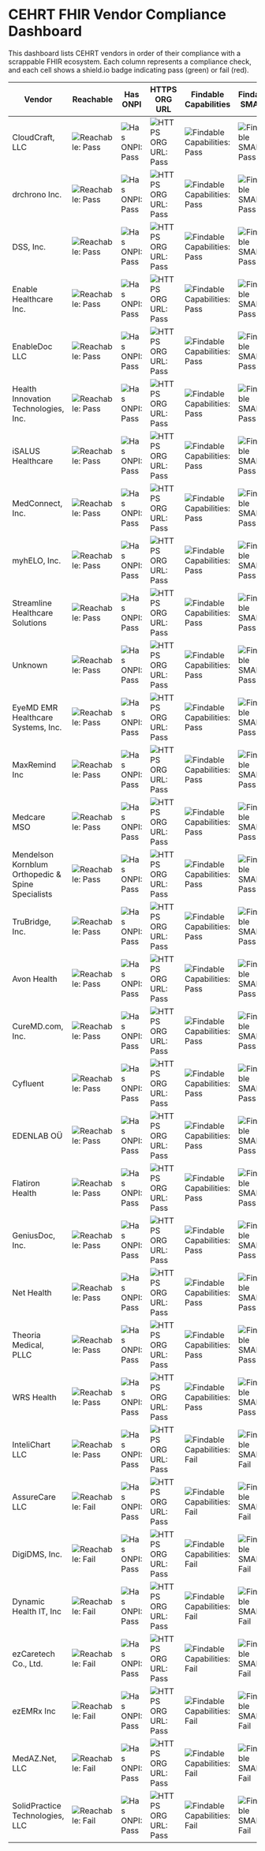 # CEHRT FHIR Vendor Compliance Dashboard

This dashboard lists CEHRT vendors in order of their compliance with a scrappable FHIR ecosystem. Each column represents a compliance check, and each cell shows a shield.io badge indicating pass (green) or fail (red).

<table>
  <thead>
    <tr>
      <th>Vendor</th>
      <th>Reachable</th>
      <th>Has ONPI</th>
      <th>HTTPS ORG URL</th>
      <th>Findable Capabilities</th>
      <th>Findable SMART</th>
      <th>Findable OpenAPI Docs</th>
      <th>Findable OpenAPI JSON</th>
      <th>Findable Swagger</th>
      <th>Findable Swagger JSON</th>
    </tr>
  </thead>
  <tbody>
    <tr>
      <td>CloudCraft, LLC</td>
      <td><img src="https://img.shields.io/badge/Reachable-green?style=for-the-badge" alt="Reachable: Pass" title="Reachable: Pass"></td>
      <td><img src="https://img.shields.io/badge/Has%20ONPI-green?style=for-the-badge" alt="Has ONPI: Pass" title="Has ONPI: Pass"></td>
      <td><img src="https://img.shields.io/badge/HTTPS%20ORG%20URL-green?style=for-the-badge" alt="HTTPS ORG URL: Pass" title="HTTPS ORG URL: Pass"></td>
      <td><img src="https://img.shields.io/badge/Findable%20Capabilities-green?style=for-the-badge" alt="Findable Capabilities: Pass" title="Findable Capabilities: Pass"></td>
      <td><img src="https://img.shields.io/badge/Findable%20SMART-green?style=for-the-badge" alt="Findable SMART: Pass" title="Findable SMART: Pass"></td>
      <td><img src="https://img.shields.io/badge/Findable%20OpenAPI%20Docs-green?style=for-the-badge" alt="Findable OpenAPI Docs: Pass" title="Findable OpenAPI Docs: Pass"></td>
      <td><img src="https://img.shields.io/badge/Findable%20OpenAPI%20JSON-green?style=for-the-badge" alt="Findable OpenAPI JSON: Pass" title="Findable OpenAPI JSON: Pass"></td>
      <td><img src="https://img.shields.io/badge/Findable%20Swagger-green?style=for-the-badge" alt="Findable Swagger: Pass" title="Findable Swagger: Pass"></td>
      <td><img src="https://img.shields.io/badge/Findable%20Swagger%20JSON-green?style=for-the-badge" alt="Findable Swagger JSON: Pass" title="Findable Swagger JSON: Pass"></td>
    </tr>
    <tr>
      <td>drchrono Inc.</td>
      <td><img src="https://img.shields.io/badge/Reachable-green?style=for-the-badge" alt="Reachable: Pass" title="Reachable: Pass"></td>
      <td><img src="https://img.shields.io/badge/Has%20ONPI-green?style=for-the-badge" alt="Has ONPI: Pass" title="Has ONPI: Pass"></td>
      <td><img src="https://img.shields.io/badge/HTTPS%20ORG%20URL-green?style=for-the-badge" alt="HTTPS ORG URL: Pass" title="HTTPS ORG URL: Pass"></td>
      <td><img src="https://img.shields.io/badge/Findable%20Capabilities-green?style=for-the-badge" alt="Findable Capabilities: Pass" title="Findable Capabilities: Pass"></td>
      <td><img src="https://img.shields.io/badge/Findable%20SMART-green?style=for-the-badge" alt="Findable SMART: Pass" title="Findable SMART: Pass"></td>
      <td><img src="https://img.shields.io/badge/Findable%20OpenAPI%20Docs-green?style=for-the-badge" alt="Findable OpenAPI Docs: Pass" title="Findable OpenAPI Docs: Pass"></td>
      <td><img src="https://img.shields.io/badge/Findable%20OpenAPI%20JSON-green?style=for-the-badge" alt="Findable OpenAPI JSON: Pass" title="Findable OpenAPI JSON: Pass"></td>
      <td><img src="https://img.shields.io/badge/Findable%20Swagger-green?style=for-the-badge" alt="Findable Swagger: Pass" title="Findable Swagger: Pass"></td>
      <td><img src="https://img.shields.io/badge/Findable%20Swagger%20JSON-green?style=for-the-badge" alt="Findable Swagger JSON: Pass" title="Findable Swagger JSON: Pass"></td>
    </tr>
    <tr>
      <td>DSS, Inc.</td>
      <td><img src="https://img.shields.io/badge/Reachable-green?style=for-the-badge" alt="Reachable: Pass" title="Reachable: Pass"></td>
      <td><img src="https://img.shields.io/badge/Has%20ONPI-green?style=for-the-badge" alt="Has ONPI: Pass" title="Has ONPI: Pass"></td>
      <td><img src="https://img.shields.io/badge/HTTPS%20ORG%20URL-green?style=for-the-badge" alt="HTTPS ORG URL: Pass" title="HTTPS ORG URL: Pass"></td>
      <td><img src="https://img.shields.io/badge/Findable%20Capabilities-green?style=for-the-badge" alt="Findable Capabilities: Pass" title="Findable Capabilities: Pass"></td>
      <td><img src="https://img.shields.io/badge/Findable%20SMART-green?style=for-the-badge" alt="Findable SMART: Pass" title="Findable SMART: Pass"></td>
      <td><img src="https://img.shields.io/badge/Findable%20OpenAPI%20Docs-green?style=for-the-badge" alt="Findable OpenAPI Docs: Pass" title="Findable OpenAPI Docs: Pass"></td>
      <td><img src="https://img.shields.io/badge/Findable%20OpenAPI%20JSON-green?style=for-the-badge" alt="Findable OpenAPI JSON: Pass" title="Findable OpenAPI JSON: Pass"></td>
      <td><img src="https://img.shields.io/badge/Findable%20Swagger-green?style=for-the-badge" alt="Findable Swagger: Pass" title="Findable Swagger: Pass"></td>
      <td><img src="https://img.shields.io/badge/Findable%20Swagger%20JSON-green?style=for-the-badge" alt="Findable Swagger JSON: Pass" title="Findable Swagger JSON: Pass"></td>
    </tr>
    <tr>
      <td>Enable Healthcare Inc.</td>
      <td><img src="https://img.shields.io/badge/Reachable-green?style=for-the-badge" alt="Reachable: Pass" title="Reachable: Pass"></td>
      <td><img src="https://img.shields.io/badge/Has%20ONPI-green?style=for-the-badge" alt="Has ONPI: Pass" title="Has ONPI: Pass"></td>
      <td><img src="https://img.shields.io/badge/HTTPS%20ORG%20URL-green?style=for-the-badge" alt="HTTPS ORG URL: Pass" title="HTTPS ORG URL: Pass"></td>
      <td><img src="https://img.shields.io/badge/Findable%20Capabilities-green?style=for-the-badge" alt="Findable Capabilities: Pass" title="Findable Capabilities: Pass"></td>
      <td><img src="https://img.shields.io/badge/Findable%20SMART-green?style=for-the-badge" alt="Findable SMART: Pass" title="Findable SMART: Pass"></td>
      <td><img src="https://img.shields.io/badge/Findable%20OpenAPI%20Docs-green?style=for-the-badge" alt="Findable OpenAPI Docs: Pass" title="Findable OpenAPI Docs: Pass"></td>
      <td><img src="https://img.shields.io/badge/Findable%20OpenAPI%20JSON-green?style=for-the-badge" alt="Findable OpenAPI JSON: Pass" title="Findable OpenAPI JSON: Pass"></td>
      <td><img src="https://img.shields.io/badge/Findable%20Swagger-green?style=for-the-badge" alt="Findable Swagger: Pass" title="Findable Swagger: Pass"></td>
      <td><img src="https://img.shields.io/badge/Findable%20Swagger%20JSON-green?style=for-the-badge" alt="Findable Swagger JSON: Pass" title="Findable Swagger JSON: Pass"></td>
    </tr>
    <tr>
      <td>EnableDoc LLC</td>
      <td><img src="https://img.shields.io/badge/Reachable-green?style=for-the-badge" alt="Reachable: Pass" title="Reachable: Pass"></td>
      <td><img src="https://img.shields.io/badge/Has%20ONPI-green?style=for-the-badge" alt="Has ONPI: Pass" title="Has ONPI: Pass"></td>
      <td><img src="https://img.shields.io/badge/HTTPS%20ORG%20URL-green?style=for-the-badge" alt="HTTPS ORG URL: Pass" title="HTTPS ORG URL: Pass"></td>
      <td><img src="https://img.shields.io/badge/Findable%20Capabilities-green?style=for-the-badge" alt="Findable Capabilities: Pass" title="Findable Capabilities: Pass"></td>
      <td><img src="https://img.shields.io/badge/Findable%20SMART-green?style=for-the-badge" alt="Findable SMART: Pass" title="Findable SMART: Pass"></td>
      <td><img src="https://img.shields.io/badge/Findable%20OpenAPI%20Docs-green?style=for-the-badge" alt="Findable OpenAPI Docs: Pass" title="Findable OpenAPI Docs: Pass"></td>
      <td><img src="https://img.shields.io/badge/Findable%20OpenAPI%20JSON-green?style=for-the-badge" alt="Findable OpenAPI JSON: Pass" title="Findable OpenAPI JSON: Pass"></td>
      <td><img src="https://img.shields.io/badge/Findable%20Swagger-green?style=for-the-badge" alt="Findable Swagger: Pass" title="Findable Swagger: Pass"></td>
      <td><img src="https://img.shields.io/badge/Findable%20Swagger%20JSON-green?style=for-the-badge" alt="Findable Swagger JSON: Pass" title="Findable Swagger JSON: Pass"></td>
    </tr>
    <tr>
      <td>Health Innovation Technologies, Inc.</td>
      <td><img src="https://img.shields.io/badge/Reachable-green?style=for-the-badge" alt="Reachable: Pass" title="Reachable: Pass"></td>
      <td><img src="https://img.shields.io/badge/Has%20ONPI-green?style=for-the-badge" alt="Has ONPI: Pass" title="Has ONPI: Pass"></td>
      <td><img src="https://img.shields.io/badge/HTTPS%20ORG%20URL-green?style=for-the-badge" alt="HTTPS ORG URL: Pass" title="HTTPS ORG URL: Pass"></td>
      <td><img src="https://img.shields.io/badge/Findable%20Capabilities-green?style=for-the-badge" alt="Findable Capabilities: Pass" title="Findable Capabilities: Pass"></td>
      <td><img src="https://img.shields.io/badge/Findable%20SMART-green?style=for-the-badge" alt="Findable SMART: Pass" title="Findable SMART: Pass"></td>
      <td><img src="https://img.shields.io/badge/Findable%20OpenAPI%20Docs-green?style=for-the-badge" alt="Findable OpenAPI Docs: Pass" title="Findable OpenAPI Docs: Pass"></td>
      <td><img src="https://img.shields.io/badge/Findable%20OpenAPI%20JSON-green?style=for-the-badge" alt="Findable OpenAPI JSON: Pass" title="Findable OpenAPI JSON: Pass"></td>
      <td><img src="https://img.shields.io/badge/Findable%20Swagger-green?style=for-the-badge" alt="Findable Swagger: Pass" title="Findable Swagger: Pass"></td>
      <td><img src="https://img.shields.io/badge/Findable%20Swagger%20JSON-green?style=for-the-badge" alt="Findable Swagger JSON: Pass" title="Findable Swagger JSON: Pass"></td>
    </tr>
    <tr>
      <td>iSALUS Healthcare</td>
      <td><img src="https://img.shields.io/badge/Reachable-green?style=for-the-badge" alt="Reachable: Pass" title="Reachable: Pass"></td>
      <td><img src="https://img.shields.io/badge/Has%20ONPI-green?style=for-the-badge" alt="Has ONPI: Pass" title="Has ONPI: Pass"></td>
      <td><img src="https://img.shields.io/badge/HTTPS%20ORG%20URL-green?style=for-the-badge" alt="HTTPS ORG URL: Pass" title="HTTPS ORG URL: Pass"></td>
      <td><img src="https://img.shields.io/badge/Findable%20Capabilities-green?style=for-the-badge" alt="Findable Capabilities: Pass" title="Findable Capabilities: Pass"></td>
      <td><img src="https://img.shields.io/badge/Findable%20SMART-green?style=for-the-badge" alt="Findable SMART: Pass" title="Findable SMART: Pass"></td>
      <td><img src="https://img.shields.io/badge/Findable%20OpenAPI%20Docs-green?style=for-the-badge" alt="Findable OpenAPI Docs: Pass" title="Findable OpenAPI Docs: Pass"></td>
      <td><img src="https://img.shields.io/badge/Findable%20OpenAPI%20JSON-green?style=for-the-badge" alt="Findable OpenAPI JSON: Pass" title="Findable OpenAPI JSON: Pass"></td>
      <td><img src="https://img.shields.io/badge/Findable%20Swagger-green?style=for-the-badge" alt="Findable Swagger: Pass" title="Findable Swagger: Pass"></td>
      <td><img src="https://img.shields.io/badge/Findable%20Swagger%20JSON-green?style=for-the-badge" alt="Findable Swagger JSON: Pass" title="Findable Swagger JSON: Pass"></td>
    </tr>
    <tr>
      <td>MedConnect, Inc.</td>
      <td><img src="https://img.shields.io/badge/Reachable-green?style=for-the-badge" alt="Reachable: Pass" title="Reachable: Pass"></td>
      <td><img src="https://img.shields.io/badge/Has%20ONPI-green?style=for-the-badge" alt="Has ONPI: Pass" title="Has ONPI: Pass"></td>
      <td><img src="https://img.shields.io/badge/HTTPS%20ORG%20URL-green?style=for-the-badge" alt="HTTPS ORG URL: Pass" title="HTTPS ORG URL: Pass"></td>
      <td><img src="https://img.shields.io/badge/Findable%20Capabilities-green?style=for-the-badge" alt="Findable Capabilities: Pass" title="Findable Capabilities: Pass"></td>
      <td><img src="https://img.shields.io/badge/Findable%20SMART-green?style=for-the-badge" alt="Findable SMART: Pass" title="Findable SMART: Pass"></td>
      <td><img src="https://img.shields.io/badge/Findable%20OpenAPI%20Docs-green?style=for-the-badge" alt="Findable OpenAPI Docs: Pass" title="Findable OpenAPI Docs: Pass"></td>
      <td><img src="https://img.shields.io/badge/Findable%20OpenAPI%20JSON-green?style=for-the-badge" alt="Findable OpenAPI JSON: Pass" title="Findable OpenAPI JSON: Pass"></td>
      <td><img src="https://img.shields.io/badge/Findable%20Swagger-green?style=for-the-badge" alt="Findable Swagger: Pass" title="Findable Swagger: Pass"></td>
      <td><img src="https://img.shields.io/badge/Findable%20Swagger%20JSON-green?style=for-the-badge" alt="Findable Swagger JSON: Pass" title="Findable Swagger JSON: Pass"></td>
    </tr>
    <tr>
      <td>myhELO, Inc.</td>
      <td><img src="https://img.shields.io/badge/Reachable-green?style=for-the-badge" alt="Reachable: Pass" title="Reachable: Pass"></td>
      <td><img src="https://img.shields.io/badge/Has%20ONPI-green?style=for-the-badge" alt="Has ONPI: Pass" title="Has ONPI: Pass"></td>
      <td><img src="https://img.shields.io/badge/HTTPS%20ORG%20URL-green?style=for-the-badge" alt="HTTPS ORG URL: Pass" title="HTTPS ORG URL: Pass"></td>
      <td><img src="https://img.shields.io/badge/Findable%20Capabilities-green?style=for-the-badge" alt="Findable Capabilities: Pass" title="Findable Capabilities: Pass"></td>
      <td><img src="https://img.shields.io/badge/Findable%20SMART-green?style=for-the-badge" alt="Findable SMART: Pass" title="Findable SMART: Pass"></td>
      <td><img src="https://img.shields.io/badge/Findable%20OpenAPI%20Docs-green?style=for-the-badge" alt="Findable OpenAPI Docs: Pass" title="Findable OpenAPI Docs: Pass"></td>
      <td><img src="https://img.shields.io/badge/Findable%20OpenAPI%20JSON-green?style=for-the-badge" alt="Findable OpenAPI JSON: Pass" title="Findable OpenAPI JSON: Pass"></td>
      <td><img src="https://img.shields.io/badge/Findable%20Swagger-green?style=for-the-badge" alt="Findable Swagger: Pass" title="Findable Swagger: Pass"></td>
      <td><img src="https://img.shields.io/badge/Findable%20Swagger%20JSON-green?style=for-the-badge" alt="Findable Swagger JSON: Pass" title="Findable Swagger JSON: Pass"></td>
    </tr>
    <tr>
      <td>Streamline Healthcare Solutions</td>
      <td><img src="https://img.shields.io/badge/Reachable-green?style=for-the-badge" alt="Reachable: Pass" title="Reachable: Pass"></td>
      <td><img src="https://img.shields.io/badge/Has%20ONPI-green?style=for-the-badge" alt="Has ONPI: Pass" title="Has ONPI: Pass"></td>
      <td><img src="https://img.shields.io/badge/HTTPS%20ORG%20URL-green?style=for-the-badge" alt="HTTPS ORG URL: Pass" title="HTTPS ORG URL: Pass"></td>
      <td><img src="https://img.shields.io/badge/Findable%20Capabilities-green?style=for-the-badge" alt="Findable Capabilities: Pass" title="Findable Capabilities: Pass"></td>
      <td><img src="https://img.shields.io/badge/Findable%20SMART-green?style=for-the-badge" alt="Findable SMART: Pass" title="Findable SMART: Pass"></td>
      <td><img src="https://img.shields.io/badge/Findable%20OpenAPI%20Docs-green?style=for-the-badge" alt="Findable OpenAPI Docs: Pass" title="Findable OpenAPI Docs: Pass"></td>
      <td><img src="https://img.shields.io/badge/Findable%20OpenAPI%20JSON-green?style=for-the-badge" alt="Findable OpenAPI JSON: Pass" title="Findable OpenAPI JSON: Pass"></td>
      <td><img src="https://img.shields.io/badge/Findable%20Swagger-green?style=for-the-badge" alt="Findable Swagger: Pass" title="Findable Swagger: Pass"></td>
      <td><img src="https://img.shields.io/badge/Findable%20Swagger%20JSON-green?style=for-the-badge" alt="Findable Swagger JSON: Pass" title="Findable Swagger JSON: Pass"></td>
    </tr>
    <tr>
      <td>Unknown</td>
      <td><img src="https://img.shields.io/badge/Reachable-green?style=for-the-badge" alt="Reachable: Pass" title="Reachable: Pass"></td>
      <td><img src="https://img.shields.io/badge/Has%20ONPI-green?style=for-the-badge" alt="Has ONPI: Pass" title="Has ONPI: Pass"></td>
      <td><img src="https://img.shields.io/badge/HTTPS%20ORG%20URL-green?style=for-the-badge" alt="HTTPS ORG URL: Pass" title="HTTPS ORG URL: Pass"></td>
      <td><img src="https://img.shields.io/badge/Findable%20Capabilities-green?style=for-the-badge" alt="Findable Capabilities: Pass" title="Findable Capabilities: Pass"></td>
      <td><img src="https://img.shields.io/badge/Findable%20SMART-green?style=for-the-badge" alt="Findable SMART: Pass" title="Findable SMART: Pass"></td>
      <td><img src="https://img.shields.io/badge/Findable%20OpenAPI%20Docs-green?style=for-the-badge" alt="Findable OpenAPI Docs: Pass" title="Findable OpenAPI Docs: Pass"></td>
      <td><img src="https://img.shields.io/badge/Findable%20OpenAPI%20JSON-green?style=for-the-badge" alt="Findable OpenAPI JSON: Pass" title="Findable OpenAPI JSON: Pass"></td>
      <td><img src="https://img.shields.io/badge/Findable%20Swagger-green?style=for-the-badge" alt="Findable Swagger: Pass" title="Findable Swagger: Pass"></td>
      <td><img src="https://img.shields.io/badge/Findable%20Swagger%20JSON-green?style=for-the-badge" alt="Findable Swagger JSON: Pass" title="Findable Swagger JSON: Pass"></td>
    </tr>
    <tr>
      <td>EyeMD EMR Healthcare Systems, Inc.</td>
      <td><img src="https://img.shields.io/badge/Reachable-green?style=for-the-badge" alt="Reachable: Pass" title="Reachable: Pass"></td>
      <td><img src="https://img.shields.io/badge/Has%20ONPI-green?style=for-the-badge" alt="Has ONPI: Pass" title="Has ONPI: Pass"></td>
      <td><img src="https://img.shields.io/badge/HTTPS%20ORG%20URL-green?style=for-the-badge" alt="HTTPS ORG URL: Pass" title="HTTPS ORG URL: Pass"></td>
      <td><img src="https://img.shields.io/badge/Findable%20Capabilities-green?style=for-the-badge" alt="Findable Capabilities: Pass" title="Findable Capabilities: Pass"></td>
      <td><img src="https://img.shields.io/badge/Findable%20SMART-green?style=for-the-badge" alt="Findable SMART: Pass" title="Findable SMART: Pass"></td>
      <td><img src="https://img.shields.io/badge/Findable%20OpenAPI%20Docs-green?style=for-the-badge" alt="Findable OpenAPI Docs: Pass" title="Findable OpenAPI Docs: Pass"></td>
      <td><img src="https://img.shields.io/badge/Findable%20OpenAPI%20JSON-green?style=for-the-badge" alt="Findable OpenAPI JSON: Pass" title="Findable OpenAPI JSON: Pass"></td>
      <td><img src="https://img.shields.io/badge/Findable%20Swagger-red?style=for-the-badge" alt="Findable Swagger: Fail" title="Findable Swagger: Fail"></td>
      <td><img src="https://img.shields.io/badge/Findable%20Swagger%20JSON-red?style=for-the-badge" alt="Findable Swagger JSON: Fail" title="Findable Swagger JSON: Fail"></td>
    </tr>
    <tr>
      <td>MaxRemind Inc</td>
      <td><img src="https://img.shields.io/badge/Reachable-green?style=for-the-badge" alt="Reachable: Pass" title="Reachable: Pass"></td>
      <td><img src="https://img.shields.io/badge/Has%20ONPI-green?style=for-the-badge" alt="Has ONPI: Pass" title="Has ONPI: Pass"></td>
      <td><img src="https://img.shields.io/badge/HTTPS%20ORG%20URL-green?style=for-the-badge" alt="HTTPS ORG URL: Pass" title="HTTPS ORG URL: Pass"></td>
      <td><img src="https://img.shields.io/badge/Findable%20Capabilities-green?style=for-the-badge" alt="Findable Capabilities: Pass" title="Findable Capabilities: Pass"></td>
      <td><img src="https://img.shields.io/badge/Findable%20SMART-green?style=for-the-badge" alt="Findable SMART: Pass" title="Findable SMART: Pass"></td>
      <td><img src="https://img.shields.io/badge/Findable%20OpenAPI%20Docs-red?style=for-the-badge" alt="Findable OpenAPI Docs: Fail" title="Findable OpenAPI Docs: Fail"></td>
      <td><img src="https://img.shields.io/badge/Findable%20OpenAPI%20JSON-red?style=for-the-badge" alt="Findable OpenAPI JSON: Fail" title="Findable OpenAPI JSON: Fail"></td>
      <td><img src="https://img.shields.io/badge/Findable%20Swagger-green?style=for-the-badge" alt="Findable Swagger: Pass" title="Findable Swagger: Pass"></td>
      <td><img src="https://img.shields.io/badge/Findable%20Swagger%20JSON-red?style=for-the-badge" alt="Findable Swagger JSON: Fail" title="Findable Swagger JSON: Fail"></td>
    </tr>
    <tr>
      <td>Medcare MSO</td>
      <td><img src="https://img.shields.io/badge/Reachable-green?style=for-the-badge" alt="Reachable: Pass" title="Reachable: Pass"></td>
      <td><img src="https://img.shields.io/badge/Has%20ONPI-green?style=for-the-badge" alt="Has ONPI: Pass" title="Has ONPI: Pass"></td>
      <td><img src="https://img.shields.io/badge/HTTPS%20ORG%20URL-green?style=for-the-badge" alt="HTTPS ORG URL: Pass" title="HTTPS ORG URL: Pass"></td>
      <td><img src="https://img.shields.io/badge/Findable%20Capabilities-green?style=for-the-badge" alt="Findable Capabilities: Pass" title="Findable Capabilities: Pass"></td>
      <td><img src="https://img.shields.io/badge/Findable%20SMART-green?style=for-the-badge" alt="Findable SMART: Pass" title="Findable SMART: Pass"></td>
      <td><img src="https://img.shields.io/badge/Findable%20OpenAPI%20Docs-red?style=for-the-badge" alt="Findable OpenAPI Docs: Fail" title="Findable OpenAPI Docs: Fail"></td>
      <td><img src="https://img.shields.io/badge/Findable%20OpenAPI%20JSON-red?style=for-the-badge" alt="Findable OpenAPI JSON: Fail" title="Findable OpenAPI JSON: Fail"></td>
      <td><img src="https://img.shields.io/badge/Findable%20Swagger-green?style=for-the-badge" alt="Findable Swagger: Pass" title="Findable Swagger: Pass"></td>
      <td><img src="https://img.shields.io/badge/Findable%20Swagger%20JSON-red?style=for-the-badge" alt="Findable Swagger JSON: Fail" title="Findable Swagger JSON: Fail"></td>
    </tr>
    <tr>
      <td>Mendelson Kornblum Orthopedic & Spine Specialists</td>
      <td><img src="https://img.shields.io/badge/Reachable-green?style=for-the-badge" alt="Reachable: Pass" title="Reachable: Pass"></td>
      <td><img src="https://img.shields.io/badge/Has%20ONPI-green?style=for-the-badge" alt="Has ONPI: Pass" title="Has ONPI: Pass"></td>
      <td><img src="https://img.shields.io/badge/HTTPS%20ORG%20URL-green?style=for-the-badge" alt="HTTPS ORG URL: Pass" title="HTTPS ORG URL: Pass"></td>
      <td><img src="https://img.shields.io/badge/Findable%20Capabilities-green?style=for-the-badge" alt="Findable Capabilities: Pass" title="Findable Capabilities: Pass"></td>
      <td><img src="https://img.shields.io/badge/Findable%20SMART-green?style=for-the-badge" alt="Findable SMART: Pass" title="Findable SMART: Pass"></td>
      <td><img src="https://img.shields.io/badge/Findable%20OpenAPI%20Docs-red?style=for-the-badge" alt="Findable OpenAPI Docs: Fail" title="Findable OpenAPI Docs: Fail"></td>
      <td><img src="https://img.shields.io/badge/Findable%20OpenAPI%20JSON-red?style=for-the-badge" alt="Findable OpenAPI JSON: Fail" title="Findable OpenAPI JSON: Fail"></td>
      <td><img src="https://img.shields.io/badge/Findable%20Swagger-green?style=for-the-badge" alt="Findable Swagger: Pass" title="Findable Swagger: Pass"></td>
      <td><img src="https://img.shields.io/badge/Findable%20Swagger%20JSON-red?style=for-the-badge" alt="Findable Swagger JSON: Fail" title="Findable Swagger JSON: Fail"></td>
    </tr>
    <tr>
      <td>TruBridge, Inc.</td>
      <td><img src="https://img.shields.io/badge/Reachable-green?style=for-the-badge" alt="Reachable: Pass" title="Reachable: Pass"></td>
      <td><img src="https://img.shields.io/badge/Has%20ONPI-green?style=for-the-badge" alt="Has ONPI: Pass" title="Has ONPI: Pass"></td>
      <td><img src="https://img.shields.io/badge/HTTPS%20ORG%20URL-green?style=for-the-badge" alt="HTTPS ORG URL: Pass" title="HTTPS ORG URL: Pass"></td>
      <td><img src="https://img.shields.io/badge/Findable%20Capabilities-green?style=for-the-badge" alt="Findable Capabilities: Pass" title="Findable Capabilities: Pass"></td>
      <td><img src="https://img.shields.io/badge/Findable%20SMART-green?style=for-the-badge" alt="Findable SMART: Pass" title="Findable SMART: Pass"></td>
      <td><img src="https://img.shields.io/badge/Findable%20OpenAPI%20Docs-red?style=for-the-badge" alt="Findable OpenAPI Docs: Fail" title="Findable OpenAPI Docs: Fail"></td>
      <td><img src="https://img.shields.io/badge/Findable%20OpenAPI%20JSON-red?style=for-the-badge" alt="Findable OpenAPI JSON: Fail" title="Findable OpenAPI JSON: Fail"></td>
      <td><img src="https://img.shields.io/badge/Findable%20Swagger-green?style=for-the-badge" alt="Findable Swagger: Pass" title="Findable Swagger: Pass"></td>
      <td><img src="https://img.shields.io/badge/Findable%20Swagger%20JSON-red?style=for-the-badge" alt="Findable Swagger JSON: Fail" title="Findable Swagger JSON: Fail"></td>
    </tr>
    <tr>
      <td>Avon Health</td>
      <td><img src="https://img.shields.io/badge/Reachable-green?style=for-the-badge" alt="Reachable: Pass" title="Reachable: Pass"></td>
      <td><img src="https://img.shields.io/badge/Has%20ONPI-green?style=for-the-badge" alt="Has ONPI: Pass" title="Has ONPI: Pass"></td>
      <td><img src="https://img.shields.io/badge/HTTPS%20ORG%20URL-green?style=for-the-badge" alt="HTTPS ORG URL: Pass" title="HTTPS ORG URL: Pass"></td>
      <td><img src="https://img.shields.io/badge/Findable%20Capabilities-green?style=for-the-badge" alt="Findable Capabilities: Pass" title="Findable Capabilities: Pass"></td>
      <td><img src="https://img.shields.io/badge/Findable%20SMART-green?style=for-the-badge" alt="Findable SMART: Pass" title="Findable SMART: Pass"></td>
      <td><img src="https://img.shields.io/badge/Findable%20OpenAPI%20Docs-red?style=for-the-badge" alt="Findable OpenAPI Docs: Fail" title="Findable OpenAPI Docs: Fail"></td>
      <td><img src="https://img.shields.io/badge/Findable%20OpenAPI%20JSON-red?style=for-the-badge" alt="Findable OpenAPI JSON: Fail" title="Findable OpenAPI JSON: Fail"></td>
      <td><img src="https://img.shields.io/badge/Findable%20Swagger-red?style=for-the-badge" alt="Findable Swagger: Fail" title="Findable Swagger: Fail"></td>
      <td><img src="https://img.shields.io/badge/Findable%20Swagger%20JSON-red?style=for-the-badge" alt="Findable Swagger JSON: Fail" title="Findable Swagger JSON: Fail"></td>
    </tr>
    <tr>
      <td>CureMD.com, Inc.</td>
      <td><img src="https://img.shields.io/badge/Reachable-green?style=for-the-badge" alt="Reachable: Pass" title="Reachable: Pass"></td>
      <td><img src="https://img.shields.io/badge/Has%20ONPI-green?style=for-the-badge" alt="Has ONPI: Pass" title="Has ONPI: Pass"></td>
      <td><img src="https://img.shields.io/badge/HTTPS%20ORG%20URL-green?style=for-the-badge" alt="HTTPS ORG URL: Pass" title="HTTPS ORG URL: Pass"></td>
      <td><img src="https://img.shields.io/badge/Findable%20Capabilities-green?style=for-the-badge" alt="Findable Capabilities: Pass" title="Findable Capabilities: Pass"></td>
      <td><img src="https://img.shields.io/badge/Findable%20SMART-green?style=for-the-badge" alt="Findable SMART: Pass" title="Findable SMART: Pass"></td>
      <td><img src="https://img.shields.io/badge/Findable%20OpenAPI%20Docs-red?style=for-the-badge" alt="Findable OpenAPI Docs: Fail" title="Findable OpenAPI Docs: Fail"></td>
      <td><img src="https://img.shields.io/badge/Findable%20OpenAPI%20JSON-red?style=for-the-badge" alt="Findable OpenAPI JSON: Fail" title="Findable OpenAPI JSON: Fail"></td>
      <td><img src="https://img.shields.io/badge/Findable%20Swagger-red?style=for-the-badge" alt="Findable Swagger: Fail" title="Findable Swagger: Fail"></td>
      <td><img src="https://img.shields.io/badge/Findable%20Swagger%20JSON-red?style=for-the-badge" alt="Findable Swagger JSON: Fail" title="Findable Swagger JSON: Fail"></td>
    </tr>
    <tr>
      <td>Cyfluent</td>
      <td><img src="https://img.shields.io/badge/Reachable-green?style=for-the-badge" alt="Reachable: Pass" title="Reachable: Pass"></td>
      <td><img src="https://img.shields.io/badge/Has%20ONPI-green?style=for-the-badge" alt="Has ONPI: Pass" title="Has ONPI: Pass"></td>
      <td><img src="https://img.shields.io/badge/HTTPS%20ORG%20URL-green?style=for-the-badge" alt="HTTPS ORG URL: Pass" title="HTTPS ORG URL: Pass"></td>
      <td><img src="https://img.shields.io/badge/Findable%20Capabilities-green?style=for-the-badge" alt="Findable Capabilities: Pass" title="Findable Capabilities: Pass"></td>
      <td><img src="https://img.shields.io/badge/Findable%20SMART-green?style=for-the-badge" alt="Findable SMART: Pass" title="Findable SMART: Pass"></td>
      <td><img src="https://img.shields.io/badge/Findable%20OpenAPI%20Docs-red?style=for-the-badge" alt="Findable OpenAPI Docs: Fail" title="Findable OpenAPI Docs: Fail"></td>
      <td><img src="https://img.shields.io/badge/Findable%20OpenAPI%20JSON-red?style=for-the-badge" alt="Findable OpenAPI JSON: Fail" title="Findable OpenAPI JSON: Fail"></td>
      <td><img src="https://img.shields.io/badge/Findable%20Swagger-red?style=for-the-badge" alt="Findable Swagger: Fail" title="Findable Swagger: Fail"></td>
      <td><img src="https://img.shields.io/badge/Findable%20Swagger%20JSON-red?style=for-the-badge" alt="Findable Swagger JSON: Fail" title="Findable Swagger JSON: Fail"></td>
    </tr>
    <tr>
      <td>EDENLAB OÜ</td>
      <td><img src="https://img.shields.io/badge/Reachable-green?style=for-the-badge" alt="Reachable: Pass" title="Reachable: Pass"></td>
      <td><img src="https://img.shields.io/badge/Has%20ONPI-green?style=for-the-badge" alt="Has ONPI: Pass" title="Has ONPI: Pass"></td>
      <td><img src="https://img.shields.io/badge/HTTPS%20ORG%20URL-green?style=for-the-badge" alt="HTTPS ORG URL: Pass" title="HTTPS ORG URL: Pass"></td>
      <td><img src="https://img.shields.io/badge/Findable%20Capabilities-green?style=for-the-badge" alt="Findable Capabilities: Pass" title="Findable Capabilities: Pass"></td>
      <td><img src="https://img.shields.io/badge/Findable%20SMART-green?style=for-the-badge" alt="Findable SMART: Pass" title="Findable SMART: Pass"></td>
      <td><img src="https://img.shields.io/badge/Findable%20OpenAPI%20Docs-red?style=for-the-badge" alt="Findable OpenAPI Docs: Fail" title="Findable OpenAPI Docs: Fail"></td>
      <td><img src="https://img.shields.io/badge/Findable%20OpenAPI%20JSON-red?style=for-the-badge" alt="Findable OpenAPI JSON: Fail" title="Findable OpenAPI JSON: Fail"></td>
      <td><img src="https://img.shields.io/badge/Findable%20Swagger-red?style=for-the-badge" alt="Findable Swagger: Fail" title="Findable Swagger: Fail"></td>
      <td><img src="https://img.shields.io/badge/Findable%20Swagger%20JSON-red?style=for-the-badge" alt="Findable Swagger JSON: Fail" title="Findable Swagger JSON: Fail"></td>
    </tr>
    <tr>
      <td>Flatiron Health</td>
      <td><img src="https://img.shields.io/badge/Reachable-green?style=for-the-badge" alt="Reachable: Pass" title="Reachable: Pass"></td>
      <td><img src="https://img.shields.io/badge/Has%20ONPI-green?style=for-the-badge" alt="Has ONPI: Pass" title="Has ONPI: Pass"></td>
      <td><img src="https://img.shields.io/badge/HTTPS%20ORG%20URL-green?style=for-the-badge" alt="HTTPS ORG URL: Pass" title="HTTPS ORG URL: Pass"></td>
      <td><img src="https://img.shields.io/badge/Findable%20Capabilities-green?style=for-the-badge" alt="Findable Capabilities: Pass" title="Findable Capabilities: Pass"></td>
      <td><img src="https://img.shields.io/badge/Findable%20SMART-green?style=for-the-badge" alt="Findable SMART: Pass" title="Findable SMART: Pass"></td>
      <td><img src="https://img.shields.io/badge/Findable%20OpenAPI%20Docs-red?style=for-the-badge" alt="Findable OpenAPI Docs: Fail" title="Findable OpenAPI Docs: Fail"></td>
      <td><img src="https://img.shields.io/badge/Findable%20OpenAPI%20JSON-red?style=for-the-badge" alt="Findable OpenAPI JSON: Fail" title="Findable OpenAPI JSON: Fail"></td>
      <td><img src="https://img.shields.io/badge/Findable%20Swagger-red?style=for-the-badge" alt="Findable Swagger: Fail" title="Findable Swagger: Fail"></td>
      <td><img src="https://img.shields.io/badge/Findable%20Swagger%20JSON-red?style=for-the-badge" alt="Findable Swagger JSON: Fail" title="Findable Swagger JSON: Fail"></td>
    </tr>
    <tr>
      <td>GeniusDoc, Inc.</td>
      <td><img src="https://img.shields.io/badge/Reachable-green?style=for-the-badge" alt="Reachable: Pass" title="Reachable: Pass"></td>
      <td><img src="https://img.shields.io/badge/Has%20ONPI-green?style=for-the-badge" alt="Has ONPI: Pass" title="Has ONPI: Pass"></td>
      <td><img src="https://img.shields.io/badge/HTTPS%20ORG%20URL-green?style=for-the-badge" alt="HTTPS ORG URL: Pass" title="HTTPS ORG URL: Pass"></td>
      <td><img src="https://img.shields.io/badge/Findable%20Capabilities-green?style=for-the-badge" alt="Findable Capabilities: Pass" title="Findable Capabilities: Pass"></td>
      <td><img src="https://img.shields.io/badge/Findable%20SMART-green?style=for-the-badge" alt="Findable SMART: Pass" title="Findable SMART: Pass"></td>
      <td><img src="https://img.shields.io/badge/Findable%20OpenAPI%20Docs-red?style=for-the-badge" alt="Findable OpenAPI Docs: Fail" title="Findable OpenAPI Docs: Fail"></td>
      <td><img src="https://img.shields.io/badge/Findable%20OpenAPI%20JSON-red?style=for-the-badge" alt="Findable OpenAPI JSON: Fail" title="Findable OpenAPI JSON: Fail"></td>
      <td><img src="https://img.shields.io/badge/Findable%20Swagger-red?style=for-the-badge" alt="Findable Swagger: Fail" title="Findable Swagger: Fail"></td>
      <td><img src="https://img.shields.io/badge/Findable%20Swagger%20JSON-red?style=for-the-badge" alt="Findable Swagger JSON: Fail" title="Findable Swagger JSON: Fail"></td>
    </tr>
    <tr>
      <td>Net Health</td>
      <td><img src="https://img.shields.io/badge/Reachable-green?style=for-the-badge" alt="Reachable: Pass" title="Reachable: Pass"></td>
      <td><img src="https://img.shields.io/badge/Has%20ONPI-green?style=for-the-badge" alt="Has ONPI: Pass" title="Has ONPI: Pass"></td>
      <td><img src="https://img.shields.io/badge/HTTPS%20ORG%20URL-green?style=for-the-badge" alt="HTTPS ORG URL: Pass" title="HTTPS ORG URL: Pass"></td>
      <td><img src="https://img.shields.io/badge/Findable%20Capabilities-green?style=for-the-badge" alt="Findable Capabilities: Pass" title="Findable Capabilities: Pass"></td>
      <td><img src="https://img.shields.io/badge/Findable%20SMART-green?style=for-the-badge" alt="Findable SMART: Pass" title="Findable SMART: Pass"></td>
      <td><img src="https://img.shields.io/badge/Findable%20OpenAPI%20Docs-red?style=for-the-badge" alt="Findable OpenAPI Docs: Fail" title="Findable OpenAPI Docs: Fail"></td>
      <td><img src="https://img.shields.io/badge/Findable%20OpenAPI%20JSON-red?style=for-the-badge" alt="Findable OpenAPI JSON: Fail" title="Findable OpenAPI JSON: Fail"></td>
      <td><img src="https://img.shields.io/badge/Findable%20Swagger-red?style=for-the-badge" alt="Findable Swagger: Fail" title="Findable Swagger: Fail"></td>
      <td><img src="https://img.shields.io/badge/Findable%20Swagger%20JSON-red?style=for-the-badge" alt="Findable Swagger JSON: Fail" title="Findable Swagger JSON: Fail"></td>
    </tr>
    <tr>
      <td>Theoria Medical, PLLC</td>
      <td><img src="https://img.shields.io/badge/Reachable-green?style=for-the-badge" alt="Reachable: Pass" title="Reachable: Pass"></td>
      <td><img src="https://img.shields.io/badge/Has%20ONPI-green?style=for-the-badge" alt="Has ONPI: Pass" title="Has ONPI: Pass"></td>
      <td><img src="https://img.shields.io/badge/HTTPS%20ORG%20URL-green?style=for-the-badge" alt="HTTPS ORG URL: Pass" title="HTTPS ORG URL: Pass"></td>
      <td><img src="https://img.shields.io/badge/Findable%20Capabilities-green?style=for-the-badge" alt="Findable Capabilities: Pass" title="Findable Capabilities: Pass"></td>
      <td><img src="https://img.shields.io/badge/Findable%20SMART-green?style=for-the-badge" alt="Findable SMART: Pass" title="Findable SMART: Pass"></td>
      <td><img src="https://img.shields.io/badge/Findable%20OpenAPI%20Docs-red?style=for-the-badge" alt="Findable OpenAPI Docs: Fail" title="Findable OpenAPI Docs: Fail"></td>
      <td><img src="https://img.shields.io/badge/Findable%20OpenAPI%20JSON-red?style=for-the-badge" alt="Findable OpenAPI JSON: Fail" title="Findable OpenAPI JSON: Fail"></td>
      <td><img src="https://img.shields.io/badge/Findable%20Swagger-red?style=for-the-badge" alt="Findable Swagger: Fail" title="Findable Swagger: Fail"></td>
      <td><img src="https://img.shields.io/badge/Findable%20Swagger%20JSON-red?style=for-the-badge" alt="Findable Swagger JSON: Fail" title="Findable Swagger JSON: Fail"></td>
    </tr>
    <tr>
      <td>WRS Health</td>
      <td><img src="https://img.shields.io/badge/Reachable-green?style=for-the-badge" alt="Reachable: Pass" title="Reachable: Pass"></td>
      <td><img src="https://img.shields.io/badge/Has%20ONPI-green?style=for-the-badge" alt="Has ONPI: Pass" title="Has ONPI: Pass"></td>
      <td><img src="https://img.shields.io/badge/HTTPS%20ORG%20URL-green?style=for-the-badge" alt="HTTPS ORG URL: Pass" title="HTTPS ORG URL: Pass"></td>
      <td><img src="https://img.shields.io/badge/Findable%20Capabilities-green?style=for-the-badge" alt="Findable Capabilities: Pass" title="Findable Capabilities: Pass"></td>
      <td><img src="https://img.shields.io/badge/Findable%20SMART-green?style=for-the-badge" alt="Findable SMART: Pass" title="Findable SMART: Pass"></td>
      <td><img src="https://img.shields.io/badge/Findable%20OpenAPI%20Docs-red?style=for-the-badge" alt="Findable OpenAPI Docs: Fail" title="Findable OpenAPI Docs: Fail"></td>
      <td><img src="https://img.shields.io/badge/Findable%20OpenAPI%20JSON-red?style=for-the-badge" alt="Findable OpenAPI JSON: Fail" title="Findable OpenAPI JSON: Fail"></td>
      <td><img src="https://img.shields.io/badge/Findable%20Swagger-red?style=for-the-badge" alt="Findable Swagger: Fail" title="Findable Swagger: Fail"></td>
      <td><img src="https://img.shields.io/badge/Findable%20Swagger%20JSON-red?style=for-the-badge" alt="Findable Swagger JSON: Fail" title="Findable Swagger JSON: Fail"></td>
    </tr>
    <tr>
      <td>InteliChart LLC</td>
      <td><img src="https://img.shields.io/badge/Reachable-green?style=for-the-badge" alt="Reachable: Pass" title="Reachable: Pass"></td>
      <td><img src="https://img.shields.io/badge/Has%20ONPI-green?style=for-the-badge" alt="Has ONPI: Pass" title="Has ONPI: Pass"></td>
      <td><img src="https://img.shields.io/badge/HTTPS%20ORG%20URL-green?style=for-the-badge" alt="HTTPS ORG URL: Pass" title="HTTPS ORG URL: Pass"></td>
      <td><img src="https://img.shields.io/badge/Findable%20Capabilities-red?style=for-the-badge" alt="Findable Capabilities: Fail" title="Findable Capabilities: Fail"></td>
      <td><img src="https://img.shields.io/badge/Findable%20SMART-red?style=for-the-badge" alt="Findable SMART: Fail" title="Findable SMART: Fail"></td>
      <td><img src="https://img.shields.io/badge/Findable%20OpenAPI%20Docs-red?style=for-the-badge" alt="Findable OpenAPI Docs: Fail" title="Findable OpenAPI Docs: Fail"></td>
      <td><img src="https://img.shields.io/badge/Findable%20OpenAPI%20JSON-red?style=for-the-badge" alt="Findable OpenAPI JSON: Fail" title="Findable OpenAPI JSON: Fail"></td>
      <td><img src="https://img.shields.io/badge/Findable%20Swagger-green?style=for-the-badge" alt="Findable Swagger: Pass" title="Findable Swagger: Pass"></td>
      <td><img src="https://img.shields.io/badge/Findable%20Swagger%20JSON-red?style=for-the-badge" alt="Findable Swagger JSON: Fail" title="Findable Swagger JSON: Fail"></td>
    </tr>
    <tr>
      <td>AssureCare LLC</td>
      <td><img src="https://img.shields.io/badge/Reachable-red?style=for-the-badge" alt="Reachable: Fail" title="Reachable: Fail"></td>
      <td><img src="https://img.shields.io/badge/Has%20ONPI-green?style=for-the-badge" alt="Has ONPI: Pass" title="Has ONPI: Pass"></td>
      <td><img src="https://img.shields.io/badge/HTTPS%20ORG%20URL-green?style=for-the-badge" alt="HTTPS ORG URL: Pass" title="HTTPS ORG URL: Pass"></td>
      <td><img src="https://img.shields.io/badge/Findable%20Capabilities-red?style=for-the-badge" alt="Findable Capabilities: Fail" title="Findable Capabilities: Fail"></td>
      <td><img src="https://img.shields.io/badge/Findable%20SMART-red?style=for-the-badge" alt="Findable SMART: Fail" title="Findable SMART: Fail"></td>
      <td><img src="https://img.shields.io/badge/Findable%20OpenAPI%20Docs-red?style=for-the-badge" alt="Findable OpenAPI Docs: Fail" title="Findable OpenAPI Docs: Fail"></td>
      <td><img src="https://img.shields.io/badge/Findable%20OpenAPI%20JSON-red?style=for-the-badge" alt="Findable OpenAPI JSON: Fail" title="Findable OpenAPI JSON: Fail"></td>
      <td><img src="https://img.shields.io/badge/Findable%20Swagger-red?style=for-the-badge" alt="Findable Swagger: Fail" title="Findable Swagger: Fail"></td>
      <td><img src="https://img.shields.io/badge/Findable%20Swagger%20JSON-red?style=for-the-badge" alt="Findable Swagger JSON: Fail" title="Findable Swagger JSON: Fail"></td>
    </tr>
    <tr>
      <td>DigiDMS, Inc.</td>
      <td><img src="https://img.shields.io/badge/Reachable-red?style=for-the-badge" alt="Reachable: Fail" title="Reachable: Fail"></td>
      <td><img src="https://img.shields.io/badge/Has%20ONPI-green?style=for-the-badge" alt="Has ONPI: Pass" title="Has ONPI: Pass"></td>
      <td><img src="https://img.shields.io/badge/HTTPS%20ORG%20URL-green?style=for-the-badge" alt="HTTPS ORG URL: Pass" title="HTTPS ORG URL: Pass"></td>
      <td><img src="https://img.shields.io/badge/Findable%20Capabilities-red?style=for-the-badge" alt="Findable Capabilities: Fail" title="Findable Capabilities: Fail"></td>
      <td><img src="https://img.shields.io/badge/Findable%20SMART-red?style=for-the-badge" alt="Findable SMART: Fail" title="Findable SMART: Fail"></td>
      <td><img src="https://img.shields.io/badge/Findable%20OpenAPI%20Docs-red?style=for-the-badge" alt="Findable OpenAPI Docs: Fail" title="Findable OpenAPI Docs: Fail"></td>
      <td><img src="https://img.shields.io/badge/Findable%20OpenAPI%20JSON-red?style=for-the-badge" alt="Findable OpenAPI JSON: Fail" title="Findable OpenAPI JSON: Fail"></td>
      <td><img src="https://img.shields.io/badge/Findable%20Swagger-red?style=for-the-badge" alt="Findable Swagger: Fail" title="Findable Swagger: Fail"></td>
      <td><img src="https://img.shields.io/badge/Findable%20Swagger%20JSON-red?style=for-the-badge" alt="Findable Swagger JSON: Fail" title="Findable Swagger JSON: Fail"></td>
    </tr>
    <tr>
      <td>Dynamic Health IT, Inc</td>
      <td><img src="https://img.shields.io/badge/Reachable-red?style=for-the-badge" alt="Reachable: Fail" title="Reachable: Fail"></td>
      <td><img src="https://img.shields.io/badge/Has%20ONPI-green?style=for-the-badge" alt="Has ONPI: Pass" title="Has ONPI: Pass"></td>
      <td><img src="https://img.shields.io/badge/HTTPS%20ORG%20URL-green?style=for-the-badge" alt="HTTPS ORG URL: Pass" title="HTTPS ORG URL: Pass"></td>
      <td><img src="https://img.shields.io/badge/Findable%20Capabilities-red?style=for-the-badge" alt="Findable Capabilities: Fail" title="Findable Capabilities: Fail"></td>
      <td><img src="https://img.shields.io/badge/Findable%20SMART-red?style=for-the-badge" alt="Findable SMART: Fail" title="Findable SMART: Fail"></td>
      <td><img src="https://img.shields.io/badge/Findable%20OpenAPI%20Docs-red?style=for-the-badge" alt="Findable OpenAPI Docs: Fail" title="Findable OpenAPI Docs: Fail"></td>
      <td><img src="https://img.shields.io/badge/Findable%20OpenAPI%20JSON-red?style=for-the-badge" alt="Findable OpenAPI JSON: Fail" title="Findable OpenAPI JSON: Fail"></td>
      <td><img src="https://img.shields.io/badge/Findable%20Swagger-red?style=for-the-badge" alt="Findable Swagger: Fail" title="Findable Swagger: Fail"></td>
      <td><img src="https://img.shields.io/badge/Findable%20Swagger%20JSON-red?style=for-the-badge" alt="Findable Swagger JSON: Fail" title="Findable Swagger JSON: Fail"></td>
    </tr>
    <tr>
      <td>ezCaretech Co., Ltd.</td>
      <td><img src="https://img.shields.io/badge/Reachable-red?style=for-the-badge" alt="Reachable: Fail" title="Reachable: Fail"></td>
      <td><img src="https://img.shields.io/badge/Has%20ONPI-green?style=for-the-badge" alt="Has ONPI: Pass" title="Has ONPI: Pass"></td>
      <td><img src="https://img.shields.io/badge/HTTPS%20ORG%20URL-green?style=for-the-badge" alt="HTTPS ORG URL: Pass" title="HTTPS ORG URL: Pass"></td>
      <td><img src="https://img.shields.io/badge/Findable%20Capabilities-red?style=for-the-badge" alt="Findable Capabilities: Fail" title="Findable Capabilities: Fail"></td>
      <td><img src="https://img.shields.io/badge/Findable%20SMART-red?style=for-the-badge" alt="Findable SMART: Fail" title="Findable SMART: Fail"></td>
      <td><img src="https://img.shields.io/badge/Findable%20OpenAPI%20Docs-red?style=for-the-badge" alt="Findable OpenAPI Docs: Fail" title="Findable OpenAPI Docs: Fail"></td>
      <td><img src="https://img.shields.io/badge/Findable%20OpenAPI%20JSON-red?style=for-the-badge" alt="Findable OpenAPI JSON: Fail" title="Findable OpenAPI JSON: Fail"></td>
      <td><img src="https://img.shields.io/badge/Findable%20Swagger-red?style=for-the-badge" alt="Findable Swagger: Fail" title="Findable Swagger: Fail"></td>
      <td><img src="https://img.shields.io/badge/Findable%20Swagger%20JSON-red?style=for-the-badge" alt="Findable Swagger JSON: Fail" title="Findable Swagger JSON: Fail"></td>
    </tr>
    <tr>
      <td>ezEMRx Inc</td>
      <td><img src="https://img.shields.io/badge/Reachable-red?style=for-the-badge" alt="Reachable: Fail" title="Reachable: Fail"></td>
      <td><img src="https://img.shields.io/badge/Has%20ONPI-green?style=for-the-badge" alt="Has ONPI: Pass" title="Has ONPI: Pass"></td>
      <td><img src="https://img.shields.io/badge/HTTPS%20ORG%20URL-green?style=for-the-badge" alt="HTTPS ORG URL: Pass" title="HTTPS ORG URL: Pass"></td>
      <td><img src="https://img.shields.io/badge/Findable%20Capabilities-red?style=for-the-badge" alt="Findable Capabilities: Fail" title="Findable Capabilities: Fail"></td>
      <td><img src="https://img.shields.io/badge/Findable%20SMART-red?style=for-the-badge" alt="Findable SMART: Fail" title="Findable SMART: Fail"></td>
      <td><img src="https://img.shields.io/badge/Findable%20OpenAPI%20Docs-red?style=for-the-badge" alt="Findable OpenAPI Docs: Fail" title="Findable OpenAPI Docs: Fail"></td>
      <td><img src="https://img.shields.io/badge/Findable%20OpenAPI%20JSON-red?style=for-the-badge" alt="Findable OpenAPI JSON: Fail" title="Findable OpenAPI JSON: Fail"></td>
      <td><img src="https://img.shields.io/badge/Findable%20Swagger-red?style=for-the-badge" alt="Findable Swagger: Fail" title="Findable Swagger: Fail"></td>
      <td><img src="https://img.shields.io/badge/Findable%20Swagger%20JSON-red?style=for-the-badge" alt="Findable Swagger JSON: Fail" title="Findable Swagger JSON: Fail"></td>
    </tr>
    <tr>
      <td>MedAZ.Net, LLC</td>
      <td><img src="https://img.shields.io/badge/Reachable-red?style=for-the-badge" alt="Reachable: Fail" title="Reachable: Fail"></td>
      <td><img src="https://img.shields.io/badge/Has%20ONPI-green?style=for-the-badge" alt="Has ONPI: Pass" title="Has ONPI: Pass"></td>
      <td><img src="https://img.shields.io/badge/HTTPS%20ORG%20URL-green?style=for-the-badge" alt="HTTPS ORG URL: Pass" title="HTTPS ORG URL: Pass"></td>
      <td><img src="https://img.shields.io/badge/Findable%20Capabilities-red?style=for-the-badge" alt="Findable Capabilities: Fail" title="Findable Capabilities: Fail"></td>
      <td><img src="https://img.shields.io/badge/Findable%20SMART-red?style=for-the-badge" alt="Findable SMART: Fail" title="Findable SMART: Fail"></td>
      <td><img src="https://img.shields.io/badge/Findable%20OpenAPI%20Docs-red?style=for-the-badge" alt="Findable OpenAPI Docs: Fail" title="Findable OpenAPI Docs: Fail"></td>
      <td><img src="https://img.shields.io/badge/Findable%20OpenAPI%20JSON-red?style=for-the-badge" alt="Findable OpenAPI JSON: Fail" title="Findable OpenAPI JSON: Fail"></td>
      <td><img src="https://img.shields.io/badge/Findable%20Swagger-red?style=for-the-badge" alt="Findable Swagger: Fail" title="Findable Swagger: Fail"></td>
      <td><img src="https://img.shields.io/badge/Findable%20Swagger%20JSON-red?style=for-the-badge" alt="Findable Swagger JSON: Fail" title="Findable Swagger JSON: Fail"></td>
    </tr>
    <tr>
      <td>SolidPractice Technologies, LLC</td>
      <td><img src="https://img.shields.io/badge/Reachable-red?style=for-the-badge" alt="Reachable: Fail" title="Reachable: Fail"></td>
      <td><img src="https://img.shields.io/badge/Has%20ONPI-green?style=for-the-badge" alt="Has ONPI: Pass" title="Has ONPI: Pass"></td>
      <td><img src="https://img.shields.io/badge/HTTPS%20ORG%20URL-green?style=for-the-badge" alt="HTTPS ORG URL: Pass" title="HTTPS ORG URL: Pass"></td>
      <td><img src="https://img.shields.io/badge/Findable%20Capabilities-red?style=for-the-badge" alt="Findable Capabilities: Fail" title="Findable Capabilities: Fail"></td>
      <td><img src="https://img.shields.io/badge/Findable%20SMART-red?style=for-the-badge" alt="Findable SMART: Fail" title="Findable SMART: Fail"></td>
      <td><img src="https://img.shields.io/badge/Findable%20OpenAPI%20Docs-red?style=for-the-badge" alt="Findable OpenAPI Docs: Fail" title="Findable OpenAPI Docs: Fail"></td>
      <td><img src="https://img.shields.io/badge/Findable%20OpenAPI%20JSON-red?style=for-the-badge" alt="Findable OpenAPI JSON: Fail" title="Findable OpenAPI JSON: Fail"></td>
      <td><img src="https://img.shields.io/badge/Findable%20Swagger-red?style=for-the-badge" alt="Findable Swagger: Fail" title="Findable Swagger: Fail"></td>
      <td><img src="https://img.shields.io/badge/Findable%20Swagger%20JSON-red?style=for-the-badge" alt="Findable Swagger JSON: Fail" title="Findable Swagger JSON: Fail"></td>
    </tr>
  </tbody>
</table>
